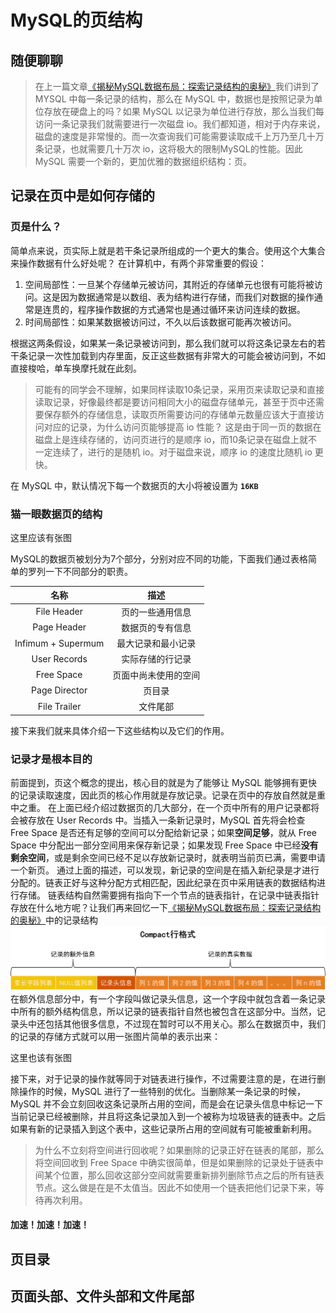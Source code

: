 # MySQL的页结构

## 随便聊聊

> 在上一篇文章[《揭秘MySQL数据布局：探索记录结构的奥秘》](MySQL%E7%9A%84%E8%AE%B0%E5%BD%95%E7%BB%93%E6%9E%84.md)我们讲到了 MYSQL 中每一条记录的结构，那么在 MySQL 中，数据也是按照记录为单位存放在硬盘上的吗？如果 MySQL 以记录为单位进行存放，那么当我们每访问一条记录我们就需要进行一次磁盘 io。我们都知道，相对于内存来说，磁盘的速度是非常慢的。而一次查询我们可能需要读取成千上万乃至几十万条记录，也就需要几十万次 io，这将极大的限制MySQL的性能。因此 MySQL 需要一个新的，更加优雅的数据组织结构：页。

## 记录在页中是如何存储的

### 页是什么？

简单点来说，页实际上就是若干条记录所组成的一个更大的集合。使用这个大集合来操作数据有什么好处呢？
在计算机中，有两个非常重要的假设：

1. 空间局部性：一旦某个存储单元被访问，其附近的存储单元也很有可能将被访问。这是因为数据通常是以数组、表为结构进行存储，而我们对数据的操作通常是连贯的，程序操作数据的方式通常也是通过循环来访问连续的数据。
2. 时间局部性：如果某数据被访问过，不久以后该数据可能再次被访问。

根据这两条假设，如果某一条记录被访问到，那么我们就可以将这条记录左右的若干条记录一次性加载到内存里面，反正这些数据有非常大的可能会被访问到，不如直接梭哈，单车换摩托就在此刻。
> 可能有的同学会不理解，如果同样读取10条记录，采用页来读取记录和直接读取记录，好像最终都是要访问相同大小的磁盘存储单元，甚至于页中还需要保存额外的存储信息，读取页所需要访问的存储单元数量应该大于直接访问对应的记录，为什么访问页能够提高 io 性能？
> 这是由于同一页的数据在磁盘上是连续存储的，访问页进行的是顺序 io，而10条记录在磁盘上就不一定连续了，进行的是随机 io。对于磁盘来说，顺序 io 的速度比随机 io 更快。

在 MySQL 中，默认情况下每一个数据页的大小将被设置为 **`16KB`**

### 猫一眼数据页的结构

这里应该有张图

MySQL的数据页被划分为7个部分，分别对应不同的功能，下面我们通过表格简单的罗列一下不同部分的职责。

| 名称      | 描述 |
| :----: | :----: |
| File Header      | 页的一些通用信息       |
| Page Header   | 数据页的专有信息        |
|Infimum + Supermum| 最大记录和最小记录 |
|User Records | 实际存储的行记录 |
| Free Space | 页面中尚未使用的空间 |
|Page Director | 页目录 |
|File Trailer | 文件尾部 |

接下来我们就来具体介绍一下这些结构以及它们的作用。

### 记录才是根本目的

前面提到，页这个概念的提出，核心目的就是为了能够让 MySQL 能够拥有更快的记录读取速度，因此页的核心作用就是存放记录。记录在页中的存放自然就是重中之重。
在上面已经介绍过数据页的几大部分，在一个页中所有的用户记录都将会被存放在 User Records 中。当插入一条新记录时，MySQL 首先将会检查 Free Space 是否还有足够的空间可以分配给新记录；如果**空间足够**，就从 Free Space 中分配出一部分空间用来保存新记录；如果发现 Free Space 中已经**没有剩余空间**，或是剩余空间已经不足以存放新记录时，就表明当前页已满，需要申请一个新页。
通过上面的描述，可以发现，新记录的空间是在插入新纪录是才进行分配的。链表正好与这种分配方式相匹配，因此纪录在页中采用链表的数据结构进行存储。
链表结构自然需要拥有指向下一个节点的链表指针，在记录中链表指针存放在什么地方呢？让我们再来回忆一下[《揭秘MySQL数据布局：探索记录结构的奥秘》](MySQL%E7%9A%84%E8%AE%B0%E5%BD%95%E7%BB%93%E6%9E%84.md)中的记录结构![Alt text](img/compact%E8%A1%8C%E6%A0%BC%E5%BC%8F.png)
在额外信息部分中，有一个字段叫做记录头信息，这一个字段中就包含着一条记录中所有的额外结构信息，所以记录的链表指针自然也被包含在这部分中。当然，记录头中还包括其他很多信息，不过现在暂时可以不用关心。那么在数据页中，我们的记录的存储方式就可以用一张图片简单的表示出来：

这里也该有张图

接下来，对于记录的操作就等同于对链表进行操作，不过需要注意的是，在进行删除操作的时候，MySQL 进行了一些特别的优化。当删除某一条记录的时候， MySQL 并不会立刻回收这条记录所占用的空间，而是会在记录头信息中标记一下当前记录已经被删除，并且将这条记录加入到一个被称为垃圾链表的链表中。之后如果有新的记录插入到这个表中，这些记录所占用的空间就有可能被重新利用。
> 为什么不立刻将空间进行回收呢？如果删除的记录正好在链表的尾部，那么将空间回收到 Free Space 中确实很简单，但是如果删除的记录处于链表中间某个位置，那么回收这部分空间就需要重新排列删除节点之后的所有链表节点。这么做是在是不太值当。因此不如使用一个链表把他们记录下来，等待再次利用。

#### 加速！加速！加速！

## 页目录

## 页面头部、文件头部和文件尾部